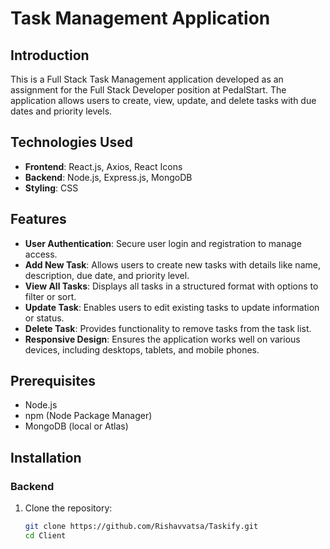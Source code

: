 # Task Management Application

## Introduction
This is a Full Stack Task Management application developed as an assignment for the Full Stack Developer position at PedalStart. The application allows users to create, view, update, and delete tasks with due dates and priority levels.

## Technologies Used
- **Frontend**: React.js, Axios, React Icons
- **Backend**: Node.js, Express.js, MongoDB
- **Styling**: CSS

## Features
- **User Authentication**: Secure user login and registration to manage access.
- **Add New Task**: Allows users to create new tasks with details like name, description, due date, and priority level.
- **View All Tasks**: Displays all tasks in a structured format with options to filter or sort.
- **Update Task**: Enables users to edit existing tasks to update information or status.
- **Delete Task**: Provides functionality to remove tasks from the task list.
- **Responsive Design**: Ensures the application works well on various devices, including desktops, tablets, and mobile phones.

## Prerequisites
- Node.js
- npm (Node Package Manager)
- MongoDB (local or Atlas)

## Installation

### Backend
1. Clone the repository:
   ```sh
   git clone https://github.com/Rishavvatsa/Taskify.git
   cd Client
